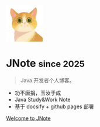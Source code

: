 <!-- _coverpage.md -->

<img src="/_media/logo.png" width="100" height="100" />

# JNote <small>since 2025</small>

> Java 开发者个人博客。

- 功不唐捐，玉汝于成
- Java Study&Work Note
- 基于 docsify + github pages 部署

[Welcome to JNote](README.md)
